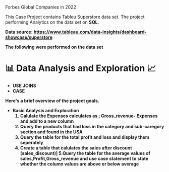 # <h1 align="center">
  Forbes Global Companies in 2022
</h1

<p align="center">This Case Project contains Tableu Superstore data set. The project performing Analytics on the data set on  <b>SQL</b>.</p>

<b>Data source<b>: https://www.tableau.com/data-insights/dashboard-showcase/superstore

<b>The following were performed on the data set</b>
# 📊 Data Analysis and Exploration 📈
- USE JOINS
- CASE



Here's a brief overview of the project goals.
- Basic Analysis and Exploration
  1. Calulate the Expenses calculates as ; Gross_revenue- Expenses and add to a new column
  2. Query the products that had loss in the category and sub-caregory section and found in the USA
  3. Query the table for the total profit and loss and display them seperately
  4. Create a table that calulates the sales after discount (sales_discount)]
  5.Query the table for the average values of sales,Profit,Gross_revenue and use case statement to state whether the column values are above or below average

